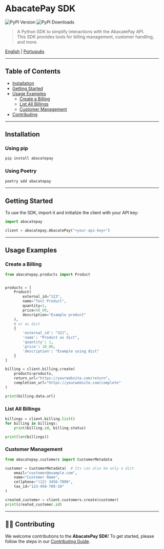 # AbacatePay SDK

![PyPI Version](https://img.shields.io/pypi/v/abacatepay?label=pypi%20package)
![PyPI Downloads](https://img.shields.io/pypi/dm/abacatepay)

> A Python SDK to simplify interactions with the AbacatePay API. <br />
> This SDK provides tools for billing management, customer handling, and more.


[English](README.md) | [Português](README-pt.md)

---

## Table of Contents

- [Installation](#installation)
- [Getting Started](#getting-started)
- [Usage Examples](#usage-examples)
  - [Create a Billing](#create-a-billing)
  - [List All Billings](#list-all-billings)
  - [Customer Management](#customer-management)
- [Contributing](#contributing)

---

## Installation

### Using pip

```bash
pip install abacatepay
```

### Using Poetry

```bash
poetry add abacatepay
```

---

## Getting Started

To use the SDK, import it and initialize the client with your API key:

```python
import abacatepay

client = abacatepay.AbacatePay("<your-api-key>")
```

---

## Usage Examples

### Create a Billing

```python
from abacatepay.products import Product


products = [
    Product(
        external_id="123",
        name="Test Product",
        quantity=1,
        price=50_00,
        description="Example product"
    ),
    # or as dict
    {
        'external_id': "321",
        'name': "Product as dict",
        'quantity': 1,
        'price': 10_00,
        'description': "Example using dict"
    }
]

billing = client.billing.create(
    products=products,
    return_url="https://yourwebsite.com/return",
    completion_url="https://yourwebsite.com/complete"
)

print(billing.data.url)
```

### List All Billings

```python
billings = client.billing.list()
for billing in billings:
    print(billing.id, billing.status)

print(len(billings))
```

### Customer Management

```python
from abacatepay.customers import CustomerMetadata

customer = CustomerMetadata(  # Its can also be only a dict
    email="customer@example.com",
    name="Customer Name",
    cellphone="(12) 3456-7890",
    tax_id="123-456-789-10"
)

created_customer = client.customers.create(customer)
print(created_customer.id)
```

---

## 🧑‍💻 Contributing

We welcome contributions to the **AbacatePay SDK**!
To get started, please follow the steps in our [Contributing Guide](./CONTRIBUTING.md).
